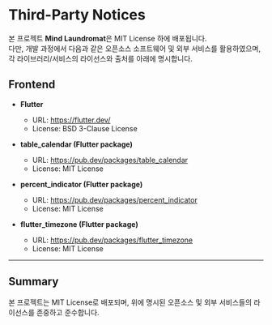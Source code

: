 # Third-Party Notices

본 프로젝트 **Mind Laundromat**은 MIT License 하에 배포됩니다.  
다만, 개발 과정에서 다음과 같은 오픈소스 소프트웨어 및 외부 서비스를 활용하였으며,  
각 라이브러리/서비스의 라이선스와 출처를 아래에 명시합니다.

## Frontend

- **Flutter**
    - URL: https://flutter.dev/
    - License: BSD 3-Clause License

- **table_calendar (Flutter package)**
    - URL: https://pub.dev/packages/table_calendar
    - License: MIT License

- **percent_indicator (Flutter package)**
    - URL: https://pub.dev/packages/percent_indicator
    - License: MIT License

- **flutter_timezone (Flutter package)**
    - URL: https://pub.dev/packages/flutter_timezone
    - License: MIT License

---

## Summary

본 프로젝트는 MIT License로 배포되며, 위에 명시된 오픈소스 및 외부 서비스들의 라이선스를 존중하고 준수합니다.

